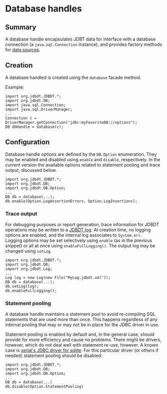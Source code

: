 # Database handles

## Summary 

A database handle encapsulates JDBT data for interface with a database 
connection (a `java.sql.Connection` instance), and provides factory 
methods for [data sources](DataSources.html). 

## Creation  

A database handled is created using the `database` facade method. 

Example:

	import org.jdbdt.JDBDT.*;
	import org.jdbdt.DB; 
	import java.sql.Connection;
	import java.sql.DriverManager;
	...
	Connection c = DriverManager.getConnection("jdbc:myFavoriteDB://options");
	DB dbHandle = database(c);

## Configuration 

Database handle options are defined by the `DB.Option` enumeration,
They may be enabled and disabled using  `enable` and `disable`, respectively. 
In the current version the available options related to statement pooling and
trace output, discussed below. 


    import org.jdbdt.JDBDT.*;
    import org.jdbdt.DB;
    import org.jdbdt.DB.Option;
    ...
	DB db = database(...);
	db.enable(Option.LogAssertionErrors, Option.LogInsertions);

### Trace output

For debugging purposes or report generation, trace information for JDBDT operations may be written to a [JDBDT log](Logs.html). At creation time, no logging options are enabled,
and the internal log associates to `System.err`.  
Logging options may be set selectively using `enable` (as in the previous snippet) or 
all at once using `enableFullLogging()`. The output log may be changed using `setLog`.

	import org.jdbdt.JDBDT.*;
    import org.jdbdt.DB;
    import org.jdbdt.Log;
    ...
    Log log = new Log(new File("MyLog.jdbdt.xml"));
	DB db = database(...);
	db.setLog(log);
	db.enableFullLogging();
	
### Statement pooling

A database handle maintains a statement pool to avoid re-compiling SQL statements
that are used more than once. This happens regardless of any internal pooling 
that may or may not be in place for the JDBC driver in use. 

Statement pooling is enabled by default and, in the general case, should provide for
more efficiency and cause no problems. There might be drivers, however, 
which do not deal well with statement re-use, however. A known case is
[xerial's JDBC driver for sqlite](https://github.com/xerial/sqlite-jdbc). 
For this particular driver (or others if needed) statement pooling should be disabled:

    import org.jdbdt.JDBDT.*;
    import org.jdbdt.DB;
    import org.jdbdt.DB.Option;
    ...
	DB db = database(...)
	db.disable(Option.StatementPooling)



	